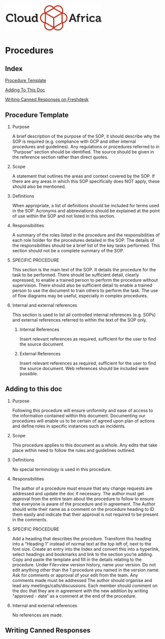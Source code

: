
# ![alt text](CloudAfrica.png)
# Procedures


## Index
 [Procedure Template](#procedure-template)

 [Adding To This Doc](#adding-to-this-doc)
 
 [Writing Canned Responses on Freshdesk](#writing-canned-responses)




## Procedure Template
1. Purpose

    A brief description of the purpose of the SOP, it should describe why the SOP is required (e.g. compliance with GCP and other internal procedures and guidelines).
    Any regulations or procedures referred to in “Purpose” section should be identified. The source should be given in the reference section rather than direct quotes.

2. Scope

    A statement that outlines the areas and context covered by the SOP. 
    If there are any areas in which this SOP specifically does NOT apply, these should also be mentioned.

3. Definitions

    When appropriate, a list of definitions should be included for terms used in the SOP. Acronyms and abbreviations should be explained at the point of use within the SOP and not listed in this section.

4. Responsibilities

    A summary of the roles listed in the procedure and the responsibilities of each role holder for the procedures detailed in the SOP.
    The details of the responsibilities should be a brief list of the key tasks performed. This section should not be a complete summary of the SOP.

5. SPECIFIC PROCEDURE

    This section is the main text of the SOP. It details the procedure for the task to be performed.
    There should be sufficient detail, clearly expressed, to enable a trained person to perform the procedure without supervision.
    There should also be sufficient detail to enable a trained person to use the document to train others to perform the task.
    The use of flow diagrams may be useful, especially in complex procedures.

6. Internal and external references

    This section is used to list all controlled internal references (e.g. SOPs) and external references referred to within the text of the SOP only. 

    1.  Internal References

        Insert relevant references as required, sufficient for the user to find the source document. 

   2. External References

        Insert relevant references as required, sufficient for the user to find the source document. Web references should be included were possible.

## Adding to this doc

1. Purpose

    Following this procedure will ensure uniformity and ease of access to the information contained within this document. Documenting our procedures will enable us to be certain of agreed upon plan of actions and define roles in specific instances such as incidents.

2. Scope

    This procedure applies to this document as a whole. Any edits that take place within need to follow the rules and guidelines outlined.

3. Definitions

    No special terminology is used in this procedure.

4. Responsibilities

    The author of a procedure must ensure that any change requests are addressed and update the doc if necessary. The author must get approval from the entire team about the procedure to follow to ensure that everyone is aware of the procedure and in agreement. The Author should write their name as a comment on the procedure heading to ID them easily and indicate that their approval is not required to be present in the comments.

5. SPECIFIC PROCEDURE

    Add a heading that describes the procedure.
    Transform this heading into a “Heading 1” instead of normal text at the top left of, next to the font size.
    Create an entry into the Index and convert this into a hyperlink, select headings and bookmarks and link to the section you’re adding.
    Copy and paste the template and fill in the details relating to the procedure.
    Under File>view version history, name your version. Do not edit anything other than the 1 procedure you named in the version name.
    Ask for comments or approval of your edit from the team.
    Any comments made must be addressed
    The author should organise and lead any meetings/calls/discussions.
    Each member should comment on the doc that they are in agreement with the new addition by writing “approved - date” as a comment at the end of the procedure.

6. Internal and external references

    No references are made. 


## Writing Canned Responses